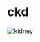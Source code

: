 # ckd

![kidney](https://user-images.githubusercontent.com/69192628/199937929-c39949b8-793e-4285-b397-68a6cc57adf0.png)
